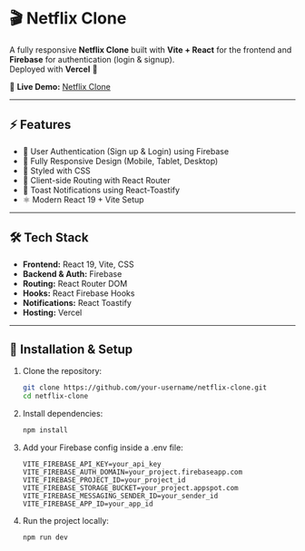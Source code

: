 # 🎬 Netflix Clone  

A fully responsive **Netflix Clone** built with **Vite + React** for the frontend and **Firebase** for authentication (login & signup).  
Deployed with **Vercel** 🚀  

🔗 **Live Demo:** [Netflix Clone](https://youssef-assal-netflix.vercel.app/)  

---

## ⚡ Features
- 🔐 User Authentication (Sign up & Login) using Firebase  
- 📱 Fully Responsive Design (Mobile, Tablet, Desktop)  
- 🎨 Styled with CSS  
- 🔄 Client-side Routing with React Router  
- 🔔 Toast Notifications using React-Toastify  
- ⚛️ Modern React 19 + Vite Setup  

---

## 🛠️ Tech Stack
- **Frontend:** React 19, Vite, CSS  
- **Backend & Auth:** Firebase  
- **Routing:** React Router DOM  
- **Hooks:** React Firebase Hooks  
- **Notifications:** React Toastify  
- **Hosting:** Vercel  

---

## 📂 Installation & Setup  

1. Clone the repository:  
   ```bash
   git clone https://github.com/your-username/netflix-clone.git
   cd netflix-clone
2. Install dependencies:
   ```bash
   npm install
3. Add your Firebase config inside a .env file:
   ```env
   VITE_FIREBASE_API_KEY=your_api_key
   VITE_FIREBASE_AUTH_DOMAIN=your_project.firebaseapp.com
   VITE_FIREBASE_PROJECT_ID=your_project_id
   VITE_FIREBASE_STORAGE_BUCKET=your_project.appspot.com
   VITE_FIREBASE_MESSAGING_SENDER_ID=your_sender_id
   VITE_FIREBASE_APP_ID=your_app_id

5. Run the project locally:
   ```bash
   npm run dev
